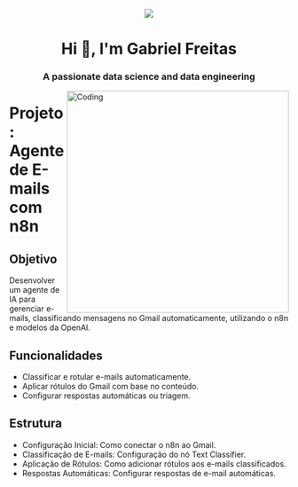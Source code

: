 <p align="center">
  <img src="github-wallpaper.png" >
</p>
<h1 align="center">Hi 👋, I'm Gabriel Freitas</h1>
<h3 align="center">A passionate data science and data engineering</h3>
<img align="right" alt="Coding" width="400" src="https://i.pinimg.com/originals/31/53/2d/31532d7d378053de3b8bf23c6e7bfae3.gif">

# Projeto: Agente de E-mails com n8n
## Objetivo
Desenvolver um agente de IA para gerenciar e-mails, classificando mensagens no Gmail automaticamente, utilizando o n8n e modelos da OpenAI.

## Funcionalidades
- Classificar e rotular e-mails automaticamente.
- Aplicar rótulos do Gmail com base no conteúdo.
- Configurar respostas automáticas ou triagem.

## Estrutura
- Configuração Inicial: Como conectar o n8n ao Gmail.
- Classificação de E-mails: Configuração do nó Text Classifier.
- Aplicação de Rótulos: Como adicionar rótulos aos e-mails classificados.
- Respostas Automáticas: Configurar respostas de e-mail automáticas.
